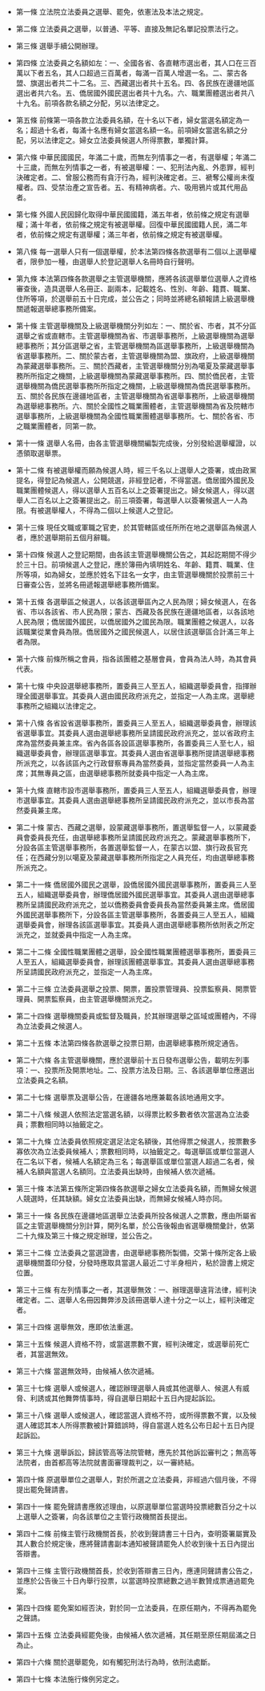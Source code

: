 * 第一條 立法院立法委員之選舉、罷免，依憲法及本法之規定。

* 第二條 立法委員之選舉，以普通、平等、直接及無記名單記投票法行之。

* 第三條 選舉手續公開辦理。

* 第四條 立法委員之名額如左：一、全國各省、各直轄市選出者，其人口在三百萬以下者五名，其人口超過三百萬者，每滿一百萬人增選一名。二、蒙古各盟、旗選出者共二十二名。三、西藏選出者共十五名。四、各民族在邊疆地區選出者共六名。五、僑居國外國民選出者共十九名。六、職業團體選出者共八十九名。前項各款名額之分配，另以法律定之。

* 第五條 前條第一項各款立法委員名額，在十名以下者，婦女當選名額定為一名；超過十名者，每滿十名應有婦女當選名額一名。前項婦女當選名額之分配，另以法律定之。婦女立法委員候選人所得票數，單獨計算。

* 第六條 中華民國國民，年滿二十歲，而無左列情事之一者，有選舉權；年滿二十三歲，而無左列情事之一者，有被選舉權：一、犯刑法內亂、外患罪，經判決確定者。二、曾服公務而有貪汙行為，經判決確定者。三、褫奪公權尚未復權者。四、受禁治產之宣告者。五、有精神病者。六、吸用鴉片或其代用品者。

* 第七條 外國人民因歸化取得中華民國國籍，滿五年者，依前條之規定有選舉權；滿十年者，依前條之規定有被選舉權。回復中華民國國籍人民，滿二年者，依前條之規定有選舉權；滿三年者，依前條之規定有被選舉權。

* 第八條 每一選舉人只有一個選舉權，於本法第四條各款選舉有二個以上選舉權者，限參加一種，由選舉人於登記選舉人名冊時自行聲明。

* 第九條 本法第四條各款選舉之主管選舉機關，應將各該選舉單位選舉人之資格審查後，造具選舉人名冊正、副兩本，記載姓名、性別、年齡、籍貫、職業、住所等項，於選舉前五十日完成，並公告之；同時並將總名額報請上級選舉機關遞報選舉總事務所備案。

* 第十條 主管選舉機關及上級選舉機關分列如左：一、關於省、市者，其不分區選舉之省或直轄市。主管選舉機關為省、市選舉事務所，上級選舉機關為選舉總事務所；其分區選舉之省，主管選舉機關為區選舉事務所，上級選舉機關為省選舉事務所。二、關於蒙古者，主管選舉機關為盟、旗政府，上級選舉機關為蒙藏選舉事務所。三、關於西藏者，主管選舉機關分別為噶夏及蒙藏選舉事務所所指定之機關，上級選舉機關為蒙藏選舉事務所。四、關於僑民者，主管選舉機關為僑民選舉事務所所指定之機關，上級選舉機關為僑民選舉事務所。五、關於各民族在邊疆地區者，主管選舉機關為省選舉事務所，上級選舉機關為選舉總事務所。六、關於全國性之職業團體者，主管選舉機關為省及院轄市選舉事務所，上級選舉機關為全國性職業團體選舉事務所。七、關於各省、市之職業團體者，同第一款。

* 第十一條 選舉人名冊，由各主管選舉機關編製完成後，分別發給選舉權證，以憑領取選舉票。

* 第十二條 有被選舉權而願為候選人時，經三千名以上選舉人之簽署，或由政黨提名，得登記為候選人，公開競選，非經登記者，不得當選。僑居國外國民及職業團體候選人，得以選舉人五百名以上之簽署提出之。婦女候選人，得以選舉人二百名以上之簽署提出之。前三項簽署，每選舉人以簽署候選人一人為限。有被選舉權人，不得為二個以上候選人之登記。

* 第十三條 現任文職或軍職之官吏，於其管轄區或任所所在地之選舉區為候選人者，應於選舉期前五個月辭職。

* 第十四條 候選人之登記期間，由各該主管選舉機關公告之，其起訖期間不得少於三十日。前項候選人之登記，應於簿冊內填明姓名、年齡、籍貫、職業、住所等項，如為婦女，並應於姓名下註名一女字，由主管選舉機關於投票前三十日審查公告，並將名冊遞報選舉總事務所備案。

* 第十五條 各選舉區之候選人，以各該選舉區內之人民為限；婦女候選人，在各省、市以各該省、市人民為限；蒙古、西藏及各民族在邊疆地區者，以各該地人民為限；僑居國外國民，以僑居國外之國民為限。職業團體之候選人，以各該職業從業會員為限。僑居國外之國民候選人，以居住該選舉區合計滿三年上者為限。

* 第十六條 前條所稱之會員，指各該團體之基層會員，會員為法人時，為其會員代表。

* 第十七條 中央設選舉總事務所，置委員三人至五人，組織選舉委員會，指揮辦理全國選舉事宜。其委員人選由國民政府派充之，並指定一人為主席。選舉總事務所之組織以法律定之。

* 第十八條 各省設省選舉事務所，置委員三人至五人，組織選舉委員會，辦理該省選舉事宜。其委員人選由選舉總事務所呈請國民政府派充之，並以省政府主席為當然委員兼主席。省內各區各設區選舉事務所，各置委員三人至七人，組織選舉委員會，辦理區選舉事宜。其委員人選由省選舉事務所提請選舉總事務所派充之，以各該區內之行政督察專員為當然委員，並指定當然委員一人為主席；其無專員之區，由選舉總事務所就委員中指定一人為主席。

* 第十九條 直轄市設市選舉事務所，置委員三人至五人，組織選舉委員會，辦理市選舉事宜。其委員人選由選舉總事務所呈請國民政府派充之，並以市長為當然委員兼主席。

* 第二十條 蒙古、西藏之選舉，設蒙藏選舉事務所，置選舉監督一人，以蒙藏委員會委員長充任，由選舉總事務所呈請國民政府派充之。蒙藏選舉事務所下，分設各區主管選舉事務所，各置選舉監督一人，在蒙古以盟、旗行政長官充任；在西藏分別以噶夏及蒙藏選舉事務所所指定之人員充任，均由選舉總事務所派充之。

* 第二十一條 僑居國外國民之選舉，設僑居國外國民選舉事務所，置委員三人至五人，組織選舉委員會，辦理僑居國外國民選舉事宜。其委員人選由選舉總事務所呈請國民政府派充之，並以僑務委員會委員長為當然委員兼主席。僑居國外國民選舉事務所下，分設各區主管選舉事務所，各置委員三人至五人，組織選舉委員會，辦理各該區選舉事宜。其委員人選由選舉總事務所依附表之所定派充之，並就委員中指定一人為主席。

* 第二十二條 全國性職業團體之選舉，設全國性職業團體選舉事務所，置委員三人至五人，組織選舉委員會，辦理該團體選舉事宜。其委員人選由選舉總事務所呈請國民政府派充之，並指定一人為主席。

* 第二十三條 立法委員選舉之投票、開票，置投票管理員、投票監察員、開票管理員、開票監察員，由主管選舉機關派充之。

* 第二十四條 選舉機關委員或監督及職員，於其辦理選舉之區域或團體內，不得為立法委員之候選人。

* 第二十五條 本法第四條各款選舉之投票日期，由選舉總事務所規定通告。

* 第二十六條 各主管選舉機關，應於選舉前十五日發布選舉公告，載明左列事項：一、投票所及開票地址。二、投票方法及日期。三、各該選舉單位應選出立法委員之名額。

* 第二十七條 選舉票及選舉公告，在邊疆各地應兼載各該地通用文字。

* 第二十八條 候選人依照法定當選名額，以得票比較多數者依次當選為立法委員；票數相同時以抽籤定之。

* 第二十九條 立法委員依照規定選足法定名額後，其他得票之候選人，按票數多寡依次為立法委員候補人；票數相同時，以抽籤定之。每選舉區或單位當選人在二名以下者，候補人名額定為三名；每選舉區或單位當選人超過二名者，候補人名額與當選人名額同。立法委員出缺時，由候補人依次遞補。

* 第三十條 本法第五條所定第四條各款選舉之婦女立法委員名額，而無婦女候選人競選時，任其缺額。婦女立法委員出缺，而無婦女候補人時亦同。

* 第三十一條 各民族在邊疆地區選舉立法委員所投各候選人之票數，應由所屬省區之主管選舉機關分別計算，開列名單，於公告後報由省選舉機關彙計，依第二十九條及第三十條之規定辦理，並公告之。

* 第三十二條 立法委員之當選證書，由選舉總事務所製備，交第十條所定各上級選舉機關蓋印分發，分發時應取具當選人最近二寸半身相片，粘於證書上規定位置。

* 第三十三條 有左列情事之一者，其選舉無效：一、辦理選舉違背法律，經判決確定者。二、選舉人名冊因舞弊涉及該冊選舉人達十分之一以上，經判決確定者。

* 第三十四條 選舉無效，應即依法重選。

* 第三十五條 候選人資格不符，或當選票數不實，經判決確定，或選舉前死亡者，其當選無效。

* 第三十六條 當選無效時，由候補人依次遞補。

* 第三十七條 選舉人或候選人，確認辦理選舉人員或其他選舉人、候選人有威脅、利誘或其他舞弊情事時，得自選舉日期起十五日內提起訴訟。

* 第三十八條 選舉人或候選人，確認當選人資格不符，或所得票數不實，以及候選人確認其本人所得票數被計算錯誤時，得自當選人姓名公布日起十五日內提起訴訟。

* 第三十九條 選舉訴訟，歸該管高等法院管轄，應先於其他訴訟審判之；無高等法院者，由首都高等法院就書面審理裁判之，以一審終結。

* 第四十條 原選舉單位之選舉人，對於所選之立法委員，非經過六個月後，不得提出罷免聲請書。

* 第四十一條 罷免聲請書應敘述理由，以原選舉單位當選時投票總數百分之十以上選舉人之簽署，向各該單位之主管行政機關首長提出。

* 第四十二條 前條主管行政機關首長，於收到聲請書三十日內，查明簽署屬實及其人數合於規定後，應將聲請書副本通知被聲請罷免人於收到後十五日內提出答辯書。

* 第四十三條 主管行政機關首長，於收到答辯書三日內，應連同聲請書公告之，並應於公告後三十日內舉行投票，以當選時投票總數之過半數贊成票通過罷免案。

* 第四十四條 罷免案如經否決，對於同一立法委員，在原任期內，不得再為罷免之聲請。

* 第四十五條 立法委員經罷免後，由候補人依次遞補，其任期至原任期屆滿之日為止。

* 第四十六條 關於選舉罷免，如有觸犯刑法行為時，依刑法處斷。

* 第四十七條 本法施行條例另定之。

